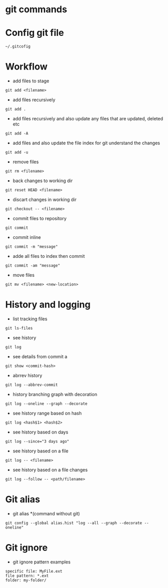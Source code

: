 # git commands

# Config git file
```
~/.gitcofig
```

# Workflow 
- add files to stage
```
git add <filename>
```

- add files recursively
```
git add . 
```

- add files recursively and also update any files that are updated, deleted etc
```
git add -A
```

- add files and also update the file index for git understand the changes
```
git add -u
```

- remove files
```
git rm <filename> 
```

- back changes to working dir
```
git reset HEAD <filename>
```

- discart changes in working dir
```
git checkout -- <filename>
```

- commit files to repository
```
git commit 
```

- commit inline
```
git commit -m "message"
```

- adde all files to index then commit 
```
git commit -am "message"
```

- move files
```
git mv <filename> <new-location>
```

# History and logging

- list tracking files
```
git ls-files
```

- see history
```
git log
```

- see details from commit a
```
git show <commit-hash>
```

- abrrev history
```
git log --abbrev-commit
```

- history branching graph with decoration
```
git log --oneline --graph --decorate
```

- see history range based on hash
```
git log <hash$1> <hash$2>
```

- see history based on days
```
git log --since="3 days ago"
```

- see history based on a file 
```
git log -- <filename>
```

- see history based on a file  changes
```
git log --follow -- <path/filename>
```

# Git alias

- git alias *(command without git)
```
git config --global alias.hist "log --all --graph --decorate --oneline" 
```

# Git ignore

- git ignore pattern examples
```
specific file: MyFile.ext
file pattern: *.ext
folder: my-folder/
```